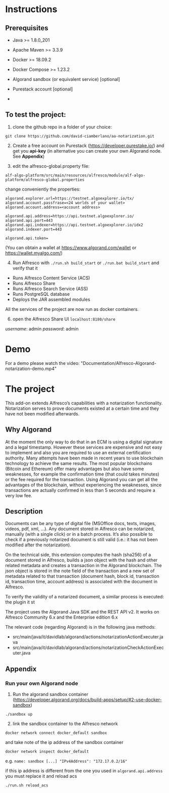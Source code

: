 # Instructions

## Prerequisites

- Java >= 1.8.0_201
- Apache Maven >= 3.3.9
- Docker >= 18.09.2
- Docker Compose >= 1.23.2

- Algorand sandbox (or equivalent service) [optional]
- Purestack account [optional]
- 

## To test the project: 

1. clone the github repo in a folder of your choice:

`git clone https://github.com/david-ciamberlano/aa-notarization.git`

2. Create a free account on Purestack (https://developer.purestake.io/) and get you **api-key** 
(in alternative you can create your own Algorand node. See **Appendix**)

3. edit the alfresco-global.property file:

`alf-algo-platform/src/main/resources/alfresco/module/alf-algo-platform/alfresco-global.properties`

change conveniently the properties:
```
algorand.explorer.url=https://testnet.algoexplorer.io/tx/
algorand.account.passfrase=<24 worlds of your wallet>
algorand.account.address=<account address>
        
algorand.api.address=https://api.testnet.algoexplorer.io/
algorand.api.port=443
algorand.api.indexer=https://api.testnet.algoexplorer.io/idx2
algorand.indexer.port=443

algorand.api.token=

```

(You can obtain a wallet at https://www.algorand.com/wallet or https://wallet.myalgo.com/)  

4. Run Alfresco with `./run.sh build_start` or `./run.bat build_start` and verify that it

 * Runs Alfresco Content Service (ACS)
 * Runs Alfresco Share
 * Runs Alfresco Search Service (ASS)
 * Runs PostgreSQL database
 * Deploys the JAR assembled modules
 
All the services of the project are now run as docker containers. 

6. open the Alfresco Share UI
`localhost:8180/share` 

*username*: admin
*password*: admin

# Demo
For a demo please watch the video: "Documentation/Alfresco-Algorand-notarization-demo.mp4"

# The project
This add-on extends Alfresco’s capabilities with a notarization functionality. Notarization serves to prove documents existed at a certain time and they have not been modified afterwards.  
 
## Why Algorand
At the moment the only way to do that in an ECM is using a digital signature and a legal timestamp. However these services are expensive and not easy to implement and also you are required to use an external certification authority.
Many attempts have been made in recent years to use blockchain technology to achieve the same results. The most popular blockchains (Bitcoin and Ethereum) offer many advantages but also have some weaknesses, for example the confirmation time (that could takes minutes) or the fee required for the transaction.
 Using Algorand you can get all the advantages of the blockchain, without experiencing the weaknesses, since transactions are actually confirmed in less than 5 seconds and require a very low fee.
 
## Description
Documents can be any type of digital file (MSOffice docs, texts, images, videos, pdf, xml, …). Any document stored in Alfresco can be notarized, manually (with a single click) or in a batch process. It’s also possible to check if a previously notarized document is still valid (i.e.: it has not been modified after the notarization).

On the technical side, this extension computes the hash (sha256) of a document stored in Alfresco, builds a json object with the hash and other related metadata and creates a transaction in the Algorand blockchain. The json object is stored in the note field of the transaction and a new set of metadata related to that transaction (document hash, block id, transaction id, transaction time, account address) is associated with the document in Alfresco.

To verify the validity of a notarized document, a similar process is executed: the plugin it st

The project uses the Algorand Java SDK and the REST API v2.
It works on Alfresco Community 6.x and the Enterprise edition 6.x

The relevant code (regarding Algorand) is in the following java methods:
- src/main/java/it/davidlab/algorand/actions/notarizationActionExecuter.java
- src/main/java/it/davidlab/algorand/actions/notarizationCheckActionExecuter.java



## Appendix

### Run your own Algorand node

1. Run the algorand sandbox container (https://developer.algorand.org/docs/build-apps/setup/#2-use-docker-sandbox)

`./sandbox up`

2. link the sandbox container to the Alfresco network

`docker network connect docker_default sandbox`

and take note of the ip address of the sandbox container

`docker network inspect docker_default`

e.g. `name: sandbox [...] "IPv4Address": "172.17.0.2/16"`

if this ip address is different from the one you used in `algorand.api.address` you must replace it and reload acs

`./run.sh reload_acs`
 
